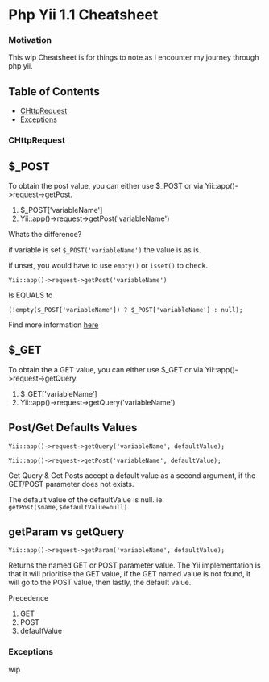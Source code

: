 # Php Yii 1.1 Cheatsheet

### Motivation

This wip Cheatsheet is for things to note as I encounter my journey through php yii.


## Table of Contents

  * [CHttpRequest](#CHttpRequest)
  * [Exceptions](#Exceptions)

### CHttpRequest

## $_POST

To obtain the post value, you can either use $_POST or via Yii::app()->request->getPost.

1. $_POST['variableName']
2. Yii::app()->request->getPost('variableName')

Whats the difference?

if variable is set ```$_POST('variableName')``` the value is as is.

if unset, you would have to use ```empty()``` or ```isset()``` to check.

```Yii::app()->request->getPost('variableName')```

Is EQUALS to 

```(!empty($_POST['variableName']) ? $_POST['variableName'] : null);```

Find more information [here](https://github.com/yiisoft/yii/blob/926a66c8f607cf4c4ea78dac17b9a1272aedf11f/framework/web/CHttpRequest.php#L208)

## $_GET

To obtain the a GET value, you can either use $_GET or via Yii::app()->request->getQuery.

1. $_GET['variableName']
2. Yii::app()->request->getQuery('variableName')

## Post/Get Defaults Values

```Yii::app()->request->getQuery('variableName', defaultValue);```

```Yii::app()->request->getPost('variableName', defaultValue);```


Get Query & Get Posts accept a default value as a second argument, if the GET/POST parameter does not exists.

The default value of the defaultValue is null. 
ie. ```getPost($name,$defaultValue=null)```


## getParam vs getQuery

 ```Yii::app()->request->getParam('variableName', defaultValue);```

Returns the named GET or POST parameter value. The Yii implementation is that it will prioritise the GET value, if the GET named value is not found, it will go to the POST value, then lastly, the default value.

Precedence
1. GET
2. POST
3. defaultValue


### Exceptions

wip